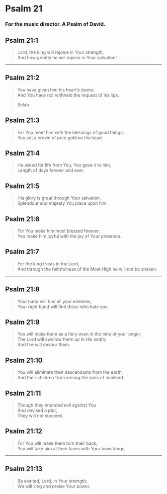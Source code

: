 # Psalm 21

### For the music director. A Psalm of David.

## Psalm 21:1

> Lord, the king will rejoice in Your strength,  
> And how greatly he will rejoice in Your salvation!

---

## Psalm 21:2

> You have given him his heart’s desire,  
> And You have not withheld the request of his lips.

> Selah

## Psalm 21:3

> For You meet him with the blessings of good things;  
> You set a crown of pure gold on his head.

## Psalm 21:4

> He asked for life from You, You gave it to him,  
> Length of days forever and ever.

## Psalm 21:5

> His glory is great through Your salvation,  
> Splendour and majesty You place upon him.

## Psalm 21:6

> For You make him most blessed forever;  
> You make him joyful with the joy of Your presence.

## Psalm 21:7

> For the king trusts in the Lord,  
> And through the faithfulness of the Most High he will not be shaken.

---

## Psalm 21:8

> Your hand will find all your enemies;  
> Your right hand will find those who hate you.

## Psalm 21:9

> You will make them as a fiery oven in the time of your anger;  
> The Lord will swallow them up in His wrath,  
> And fire will devour them.

## Psalm 21:10

> You will eliminate their descendants from the earth,  
> And their children from among the sons of mankind.

## Psalm 21:11

> Though they intended evil against You  
> And devised a plot,  
> They will not succeed.

## Psalm 21:12

> For You will make them turn their back;  
> You will take aim at their faces with Your bowstrings.

---

## Psalm 21:13

> Be exalted, Lord, in Your strength;  
> We will sing and praise Your power.
